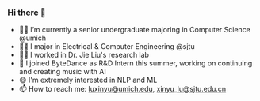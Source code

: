 ### Hi there 👋

<!--
**SandyLuXY/SandyLuXY** is a ✨ _special_ ✨ repository because its `README.md` (this file) appears on your GitHub profile.

Here are some ideas to get you started:

- 🔭 I’m currently working on ...
- 🌱 I’m currently learning ...
- 👯 I’m looking to collaborate on ...
- 🤔 I’m looking for help with ...
- 💬 Ask me about ...
- 📫 How to reach me: ...
- 😄 Pronouns: ...
- ⚡ Fun fact: ...
-->

- 👩‍🎓 I’m currently a senior undergraduate majoring in Computer Science @umich
- 👩‍🎓 I major in Electrical & Computer Engineering @sjtu
- 👩‍🎓 I worked in Dr. Jie Liu's research lab
- 🎵 I joined ByteDance as R&D Intern this summer, working on continuing and creating music with AI
- 😄 I'm extremely interested in NLP and ML
- 📫 How to reach me: luxinyu@umich.edu, xinyu_lu@sjtu.edu.cn
